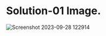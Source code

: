 # Solution-01 Image.
![Screenshot 2023-09-28 122914](https://github.com/Khush0031/pw-skills-full-stack-web-dev-assignment-solution/assets/121889921/00dd6a91-6464-4d36-bffe-8be4f7644934)
